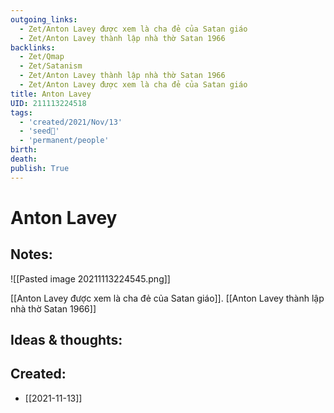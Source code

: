 ```yaml
---
outgoing_links:
  - Zet/Anton Lavey được xem là cha đẻ của Satan giáo
  - Zet/Anton Lavey thành lập nhà thờ Satan 1966
backlinks:
  - Zet/Qmap
  - Zet/Satanism
  - Zet/Anton Lavey thành lập nhà thờ Satan 1966
  - Zet/Anton Lavey được xem là cha đẻ của Satan giáo
title: Anton Lavey
UID: 211113224518
tags:
  - 'created/2021/Nov/13'
  - 'seed🥜'
  - 'permanent/people'
birth: 
death: 
publish: True
---
```

# Anton Lavey

## Notes:
![[Pasted image 20211113224545.png]]

[[Anton Lavey được xem là cha đẻ của Satan giáo]]. [[Anton Lavey thành lập nhà thờ Satan 1966]]

## Ideas & thoughts:

## Created:
- [[2021-11-13]]
